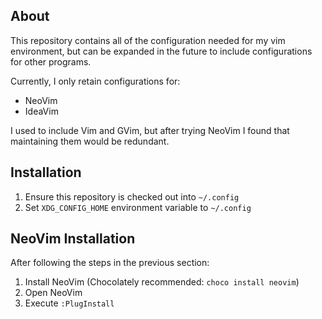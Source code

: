 ## About
This repository contains all of the configuration needed for my vim environment, but can be expanded in the future to include configurations for other programs.

Currently, I only retain configurations for:
- NeoVim
- IdeaVim

I used to include Vim and GVim, but after trying NeoVim I found that maintaining them would be redundant.

## Installation
1. Ensure this repository is checked out into `~/.config`
2. Set `XDG_CONFIG_HOME` environment variable to `~/.config`

## NeoVim Installation
After following the steps in the previous section:
1. Install NeoVim (Chocolately recommended: `choco install neovim`)
2. Open NeoVim
2. Execute `:PlugInstall`

